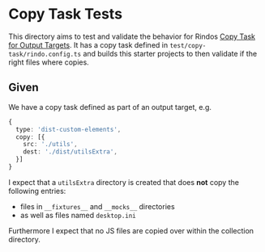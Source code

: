 Copy Task Tests
===============

This directory aims to test and validate the behavior for Rindos [Copy Task for Output Targets](https://rindojs.web.app/docs/copy-tasks#copy-tasks-for-output-targets). It has a copy task defined in `test/copy-task/rindo.config.ts` and builds this starter projects to then validate if the right files where copies.

## Given

We have a copy task defined as part of an output target, e.g. 

```ts
{
  type: 'dist-custom-elements',
  copy: [{
    src: './utils',
    dest: './dist/utilsExtra',
  }]
}
```

I expect that a `utilsExtra` directory is created that does __not__ copy the following entries:

- files in `__fixtures__` and `__mocks__` directories
- as well as files named `desktop.ini`

Furthermore I expect that no JS files are copied over within the collection directory.
